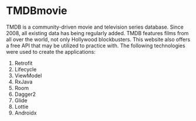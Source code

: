 # TMDBmovie
TMDB is a community-driven movie and television series database. Since 2008, all existing data has being regularly added. TMDB features films from all over the world, not only Hollywood blockbusters. This website also offers a free API that may be utilized to practice with. The following technologies were used to create the applications:
1. Retrofit
2. Lifecycle
3. ViewModel
4. RxJava
5. Room
6. Dagger2
7. Glide
8. Lottie
9. Androidx
